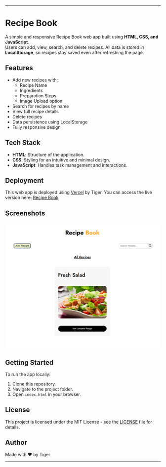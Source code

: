 ---

# Recipe Book

A simple and responsive Recipe Book web app built using **HTML, CSS, and JavaScript**.  
Users can add, view, search, and delete recipes. All data is stored in **LocalStorage**, so recipes stay saved even after refreshing the page.  

## Features
- Add new recipes with:
  - Recipe Name
  - Ingredients
  - Preparation Steps
  - Image Upload option
- Search for recipes by name
- View full recipe details
- Delete recipes
- Data persistence using LocalStorage
- Fully responsive design

## Tech Stack

- **HTML**: Structure of the application.
- **CSS**: Styling for an intuitive and minimal design.
- **JavaScript**: Handles task management and interactions.

## Deployment

This web app is deployed using [Vercel](https://vercel.com/) by Tiger. You can access the live version here: [Recipe Book](https://recipe-book-ochre-two.vercel.app/)

## Screenshots
![Screenshot](recipe-book-screenshot.png)

## Getting Started

To run the app locally:

1. Clone this repository.
2. Navigate to the project folder.
3. Open `index.html` in your browser.

## License

This project is licensed under the MIT License - see the [LICENSE](LICENSE) file for details.

## Author

Made with ❤️ by Tiger

---